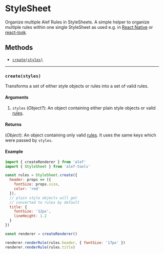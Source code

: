 # StyleSheet
Organize multiple Alef Rules in StyleSheets.
A simple helper to organize multiple rules within one single StyleSheet as used e.g. in [React Native](https://github.com/facebook/react-native) or [react-look](https://github.com/rofrischmann/react-look).

## Methods
* [`create(styles)`](#createstyles)

---

### `create(styles)`
Transforms a set of either style objects or rules into a set of valid rules.
#### Arguments
1. `styles` (*Object?*): An object containing either plain style objects or valid [rules](http://alef.js.org/docs/basics/Rules.html).

#### Returns
(*Object*): An object containing only valid [rules](http://alef.js.org/docs/basics/Rules.html). It uses the same keys which were passed by `styles`.

#### Example
```javascript
import { createRenderer } from 'alef'
import { StyleSheet } from 'alef-tools'

const rules = StyleSheet.create({
  header: props => ({
    fontSize: props.size,
    color: 'red'
  }),
  // plain style objects will get
  // converted to rules by default
  title: {
    fontSize: '12px',
    lineHeight: 1.2
  }
})

const renderer = createRenderer()

renderer.renderRule(rules.header, { fontSize: '17px' })
renderer.renderRule(rules.title)
```
